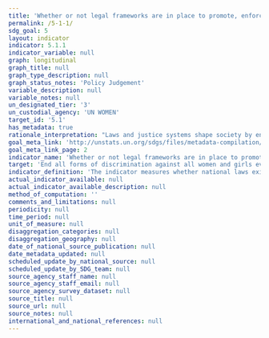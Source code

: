 ```yaml
---
title: 'Whether or not legal frameworks are in place to promote, enforce and monitor equality and non-discrimination on the basis of sex'
permalink: /5-1-1/
sdg_goal: 5
layout: indicator
indicator: 5.1.1
indicator_variable: null
graph: longitudinal
graph_title: null
graph_type_description: null
graph_status_notes: 'Policy Judgement'
variable_description: null
variable_notes: null
un_designated_tier: '3'
un_custodial_agency: 'UN WOMEN'
target_id: '5.1'
has_metadata: true
rationale_interpretation: "Laws and justice systems shape society by ensuring accountability, stopping the abuse of power and creating norms about what is acceptable. Removing discriminatory laws and putting in place laws and policies that promote gender equality is a prerequisite to ending discrimination against women and girls. \nBecause this indicator monitors laws, it focuses on de-jure equality between women and men and girls and boys and instances where legal frameworks promote gender equality and women's empowerment. This is not to say that de-facto inequality should not be prioritized. In fact, even where discrimination is explicitly prohibited by law, unequal outcomes between women and men and boys and girls can be the result of discriminatory practices that prevent women and girls from enjoying their human rights. \nMost of the indicators proposed to monitor the targets in SDG5 and the genderrelated indicators to monitor the targets in the other goals focus on outcomes. By focusing on laws, it is possible to juxtapose the different areas of law that are measured under 5.1 (e.g. laws to prevent sexual assault) to the actual 'results' (rates of sexual violence against women and girls as measured in target 5.2). Therefore, the proposed focus on laws and policies is meant to complement the outcome indicators proposed under the other targets in Goal 5 and the gender-related targets in other goals."
goal_meta_link: 'http://unstats.un.org/sdgs/files/metadata-compilation/Metadata-Goal-5.pdf'
goal_meta_link_page: 2
indicator_name: 'Whether or not legal frameworks are in place to promote, enforce and monitor equality and non-discrimination on the basis of sex'
target: 'End all forms of discrimination against all women and girls everywhere.'
indicator_definition: 'The indicator measures whether national laws exist to promote gender equality and non-discrimination against women and girls. Areas of law to be monitored as part of this indicator are tentative but could include: whether equal pay for work of equal value is guaranteed in law; whether national legislation is in line with International Labour Organization (ILO) Convention 183 on maternity protection; whether national law prohibits discrimination based on a definition of discrimination against women in accordance with article 1 of the Convention on the Elimination of All Forms of Discrimination against Women (CEDAW); whether the national law provides equal rights for women and men with respect to inheritance and property; and the existence of laws (including criminal) against sexual assault. For each area of law under consideration, the indicator is the number of countries with specific legislation to promote gender equality and non-discrimination (i.e. countries with ''yes'') as a percentage of all countries with available data. A simple aggregation method (e.g. arithmetic or geometric mean) will then be used to calculate global and/or regional averages (taking into account all of the different areas of laws).'
actual_indicator_available: null
actual_indicator_available_description: null
method_of_computation: ''
comments_and_limitations: null
periodicity: null
time_period: null
unit_of_measure: null
disaggregation_categories: null
disaggregation_geography: null
date_of_national_source_publication: null
date_metadata_updated: null
scheduled_update_by_national_source: null
scheduled_update_by_SDG_team: null
source_agency_staff_name: null
source_agency_staff_email: null
source_agency_survey_dataset: null
source_title: null
source_url: null
source_notes: null
international_and_national_references: null
---
```

